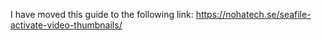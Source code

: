 I have moved this guide to the following link:
https://nohatech.se/seafile-activate-video-thumbnails/
